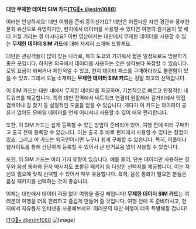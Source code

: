 **대만 무제한 데이터 SIM 카드[[TG💪+ @esim1088](https://t.me/s/esim1088)]**

여러분 안녕하세요! 대만 여행을 준비 중이신가요? 대만은 아름다운 자연 경관과 풍부한 문화 유산으로 유명하지만, 현지에서 데이터를 사용할 수 있다면 여행의 즐거움이 몇 배 더 커질 거라는 걸 아시나요? 이번 영상에서는 대만에서 무제한 데이터를 사용할 수 있는 **무제한 데이터 SIM 카드**에 대해 자세히 소개해 드릴게요.

대만은 관광객들이 많이 찾는 나라로, 특히 도쿄와 가까워서 짧은 일정으로도 방문하기 좋은 곳입니다. 하지만 외국에서 데이터를 사용하는 것은 생각보다 복잡할 수 있습니다. 로밍 요금이 비싸거나 제한적일 수 있고, 현지 데이터 패스를 구매하더라도 불편함이 있을 수 있죠. 그래서 오늘 소개하는 **무제한 데이터 SIM 카드**는 정말 최고의 선택입니다.

이 SIM 카드는 대만 내에서 무제한 데이터를 제공하며, 기본적으로 빠르고 안정적인 네트워크를 제공합니다. 특히 대만 전역에서 네트워크 연결이 원활해서 길거리에서 맛집 검색이나 길 찾기 등 실질적인 도움을 받을 수 있습니다. 게다가 이 카드는 와이파이 공유기 없이도 모바일 데이터를 언제 어디서나 사용할 수 있어 매우 편리합니다.

또한, 이 SIM 카드는 쉽게 등록할 수 있는 방법이 준비되어 있어, 여행 전에 미리 구매하고 출국 전에 등록할 수 있습니다. 이는 출국 후 바로 현지에서 사용할 수 있다는 장점이 있죠. 그리고 이 카드는 외국인이라면 누구나 쉽게 구매할 수 있습니다. 특히, 어플이나 웹사이트를 통해 간단하게 등록할 수 있어서 큰 번거로움 없이 사용할 수 있습니다.

또한, 이 SIM 카드는 여러 가지 유형이 있습니다. 예를 들어, 단순 데이터만 사용하는 경우와 음성 통화와 문자 메시지도 포함된 패키지 등 다양한 선택지를 제공합니다. 이는 자신의 필요에 맞춰 선택할 수 있어서 매우 유용합니다. 특히, 음성 통화가 필요한 분들은 음성 패키지를 선택하는 것이 좋습니다.

이제는 대만에서 데이터 걱정 없이 여행을 즐길 때입니다! **무제한 데이터 SIM 카드**는 여러분의 여행을 더욱 편리하고 즐겁게 만들어 줄 것입니다. 여행 전에 꼭 준비하시고, 현지에서 자유롭게 인터넷을 사용해보세요. 여러분의 대만 여행이 더욱 특별해질 겁니다!

[[TG💪+ @esim1088](https://t.me/s/esim1088) ![Image](https://i.postimg.cc/Y0z9fWf4/image.png)]